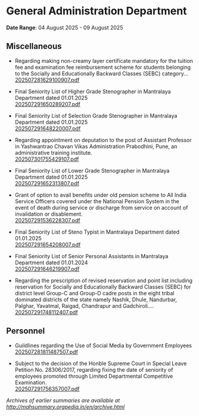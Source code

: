 # General Administration Department

**Date Range**: 04 August 2025 - 09 August 2025


## Miscellaneous
- Regarding making non-creamy layer certificate mandatory for the tuition fee and examination fee reimbursement scheme for students belonging to the Socially and Educationally Backward Classes (SEBC) category...\
  [202507281629100907.pdf](https://gr.maharashtra.gov.in/Site/Upload/Government%20Resolutions/English/202507281629100907.pdf)

- Final Seniority List of Higher Grade Stenographer in Mantralaya Department dated 01.01.2025\
  [202507291650289207.pdf](https://gr.maharashtra.gov.in/Site/Upload/Government%20Resolutions/English/202507291650289207.pdf)

- Final Seniority List of Selection Grade Stenographer in Mantralaya Department dated 01.01.2025\
  [202507291648220007.pdf](https://gr.maharashtra.gov.in/Site/Upload/Government%20Resolutions/English/202507291648220007.pdf)

- Regarding appointment on deputation to the post of Assistant Professor in Yashwantrao Chavan Vikas Administration Prabodhini, Pune, an administrative training institute.\
  [202507301755429107.pdf](https://gr.maharashtra.gov.in/Site/Upload/Government%20Resolutions/English/202507301755429107.pdf)

- Final Seniority List of Lower Grade Stenographer in Mantralaya Department dated 01.01.2025\
  [202507291652313807.pdf](https://gr.maharashtra.gov.in/Site/Upload/Government%20Resolutions/English/202507291652313807.pdf)

- Grant of option to avail benefits under old pension scheme to All India Service Officers covered under the National Pension System in the event of death during service or discharge from service on account of invalidation or disablement.\
  [202507291536228307.pdf](https://gr.maharashtra.gov.in/Site/Upload/Government%20Resolutions/English/202507291536228307.pdf)

- Final Seniority List of Steno Typist in Mantralaya Department dated 01.01.2025\
  [202507291654208007.pdf](https://gr.maharashtra.gov.in/Site/Upload/Government%20Resolutions/English/202507291654208007.pdf)

- Final Seniority List of Senior Personal Assistants in Mantralaya Department dated 01.01.2024\
  [202507291646219907.pdf](https://gr.maharashtra.gov.in/Site/Upload/Government%20Resolutions/English/202507291646219907.pdf)

- Regarding the prescription of revised reservation and point list including reservation for Socially and Educationally Backward Classes (SEBC) for district level Group-C and Group-D cadre posts in the eight tribal dominated districts of the state namely Nashik, Dhule, Nandurbar, Palghar, Yavatmal, Raigad, Chandrapur and Gadchiroli....\
  [202507291748112407.pdf](https://gr.maharashtra.gov.in/Site/Upload/Government%20Resolutions/English/202507291748112407.pdf)

## Personnel
- Guildlines regarding the Use of Social Media by Government Employees\
  [202507281811487507.pdf](https://gr.maharashtra.gov.in/Site/Upload/Government%20Resolutions/English/202507281811487507.pdf)

- Subject to the decision of the Honble Supreme Court in Special Leave Petition No. 28306/2017, regarding fixing the date of seniority of employees promoted through Limited Departmental Competitive Examination.\
  [202507291756357007.pdf](https://gr.maharashtra.gov.in/Site/Upload/Government%20Resolutions/English/202507291756357007.pdf)


*Archives of earlier summaries are available at http://mahsummary.orgpedia.in/en/archive.html*